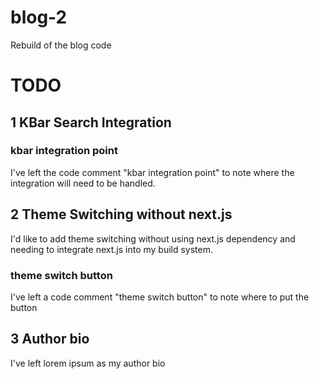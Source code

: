 # blog-2
Rebuild of the blog code

# TODO

## 1 KBar Search Integration

### kbar integration point

I've left the code comment "kbar integration point" to note where the integration will need to be handled.

## 2 Theme Switching without next.js

I'd like to add theme switching without using next.js dependency and needing to integrate next.js into my build system.

### theme switch button

I've left a code comment "theme switch button" to note where to put the button

## 3 Author bio

I've left lorem ipsum as my author bio


